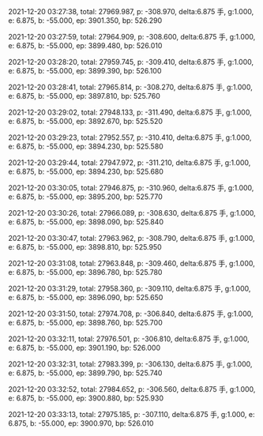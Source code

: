 2021-12-20 03:27:38, total: 27969.987, p: -308.970, delta:6.875 手, g:1.000, e: 6.875, b: -55.000, ep: 3901.350, bp: 526.290

2021-12-20 03:27:59, total: 27964.909, p: -308.600, delta:6.875 手, g:1.000, e: 6.875, b: -55.000, ep: 3899.480, bp: 526.010

2021-12-20 03:28:20, total: 27959.745, p: -309.410, delta:6.875 手, g:1.000, e: 6.875, b: -55.000, ep: 3899.390, bp: 526.100

2021-12-20 03:28:41, total: 27965.814, p: -308.270, delta:6.875 手, g:1.000, e: 6.875, b: -55.000, ep: 3897.810, bp: 525.760

2021-12-20 03:29:02, total: 27948.133, p: -311.490, delta:6.875 手, g:1.000, e: 6.875, b: -55.000, ep: 3892.670, bp: 525.520

2021-12-20 03:29:23, total: 27952.557, p: -310.410, delta:6.875 手, g:1.000, e: 6.875, b: -55.000, ep: 3894.230, bp: 525.580

2021-12-20 03:29:44, total: 27947.972, p: -311.210, delta:6.875 手, g:1.000, e: 6.875, b: -55.000, ep: 3894.230, bp: 525.680

2021-12-20 03:30:05, total: 27946.875, p: -310.960, delta:6.875 手, g:1.000, e: 6.875, b: -55.000, ep: 3895.200, bp: 525.770

2021-12-20 03:30:26, total: 27966.089, p: -308.630, delta:6.875 手, g:1.000, e: 6.875, b: -55.000, ep: 3898.090, bp: 525.840

2021-12-20 03:30:47, total: 27963.962, p: -308.790, delta:6.875 手, g:1.000, e: 6.875, b: -55.000, ep: 3898.810, bp: 525.950

2021-12-20 03:31:08, total: 27963.848, p: -309.460, delta:6.875 手, g:1.000, e: 6.875, b: -55.000, ep: 3896.780, bp: 525.780

2021-12-20 03:31:29, total: 27958.360, p: -309.110, delta:6.875 手, g:1.000, e: 6.875, b: -55.000, ep: 3896.090, bp: 525.650

2021-12-20 03:31:50, total: 27974.708, p: -306.840, delta:6.875 手, g:1.000, e: 6.875, b: -55.000, ep: 3898.760, bp: 525.700

2021-12-20 03:32:11, total: 27976.501, p: -306.810, delta:6.875 手, g:1.000, e: 6.875, b: -55.000, ep: 3901.190, bp: 526.000

2021-12-20 03:32:31, total: 27983.399, p: -306.130, delta:6.875 手, g:1.000, e: 6.875, b: -55.000, ep: 3899.790, bp: 525.740

2021-12-20 03:32:52, total: 27984.652, p: -306.560, delta:6.875 手, g:1.000, e: 6.875, b: -55.000, ep: 3900.880, bp: 525.930

2021-12-20 03:33:13, total: 27975.185, p: -307.110, delta:6.875 手, g:1.000, e: 6.875, b: -55.000, ep: 3900.970, bp: 526.010